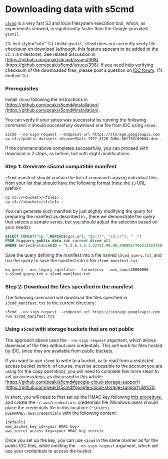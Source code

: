 # Downloading data with s5cmd

[`s5cmd`](https://github.com/peak/s5cmd) is a very fast S3 and local filesystem execution tool, which, as experiments showed, is significantly faster than the Google-provided `gsutil`.

{% hint style="info" %}
Unlike `gsutil`, `s5cmd` does not currently verify file checksum on download (although, this feature appears to be added to the `v2.1.0` milestone). See related discussion in [https://github.com/peak/s5cmd/issues/398](https://github.com/peak/s5cmd/issues/398). If you need help verifying checksum of the downloaded files, please post a question on [IDC forum](https://discourse.canceridc.dev).
{% endhint %}

### Prerequisites

Install `s5cmd` following the instructions in [https://github.com/peak/s5cmd#installation](https://github.com/peak/s5cmd#installation).

You can verify if your setup was successful by running the following command: it should successfully download one file from IDC using `s5cmd.`

```shell
s5cmd --no-sign-request --endpoint-url https://storage.googleapis.com cp s3://public-datasets-idc/eae91afc-1977-4728-9d6a-06f782c696d4.dcm .
```

If the command above completes successfully, you can proceed with download in 2 steps, as before, but with slight modifications.

### Step 1: Generate s5cmd compatible manifest

`s5cmd` manifest should contain the list of command copying individual files from your list that should have the following format (note the `s3` URL prefix!):

```
cp s3://<bucket>/<file1> .
cp s3://<bucket>/<file1> .
```

You can generate such manifest by just slightly modifying the query for preparing the manifest as described in [.](./ "mention") (here we demonstrate the query that selects a sample series, but you should adjust the selection based on your needs):

```sql
SELECT CONCAT("cp ",REPLACE(gcs_url, "gs://", "s3://"), " .") 
FROM bigquery-public-data.idc_current.dicom_all 
WHERE SeriesInstanceUID = "1.3.6.1.4.1.32722.99.99.298991776521342375010861296712563382046"
```

Save the query defining the manifest into a file named `s5cmd_query.txt`, and run the query to save the manifest into a file `s5cmd_manifest.txt`:

```shell
bq query --use_legacy_sql=false --format=csv --max_rows=20000000
< s5cmd_query.txt > s5cmd_manifest.txt
```

### Step 2: Download the files specified in the manifest

The following command will download the files specified in `s5cmd_manifest.txt` to the current directory:

```shell
s5cmd --no-sign-request --endpoint-url https://storage.googleapis.com run s5cmd_manifest.txt
```

### Using `s5cmd` with storage buckets that are not public

The approach above uses the `--no-sign-request` argument, which allows download of the files without user credentials. This will work for files hosted by IDC, since they are available from public buckets.&#x20;

If you want to use `s5cmd` to write to a bucket, or to read from a restricted access bucket (which, of course, must be accessible to the account you are using for the copy operation), you will need to complete few more steps to set up access keys, as discussed in this article: [https://github.com/peak/s5cmd#google-cloud-storage-support](https://github.com/peak/s5cmd#google-cloud-storage-support).&#x20;

In short, you will need to first set up the HMAC key following [this procedure](https://cloud.google.com/storage/docs/authentication/managing-hmackeys#create), and create the `~/.aws/credentials` credentials file (Windows users should place the credentials file in this location: `C:\Users\ USERNAME\.aws\credentials` with the following content:

```
[default]
aws_access_key_id=<your HMAC key>
aws_secret_access_key=<your HMAC key secret>
```

Once you set up the key, you can use `s5cmd` in the same manner as for the public IDC files, while omitting the `--no-sign-request` argument, which will use your credentials to access the bucket.
